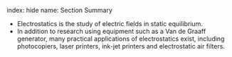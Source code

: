 index: hide
name: Section Summary

  * Electrostatics is the study of electric fields in static equilibrium.
  * In addition to research using equipment such as a Van de Graaff generator, many practical applications of electrostatics exist, including photocopiers, laser printers, ink-jet printers and electrostatic air filters.
